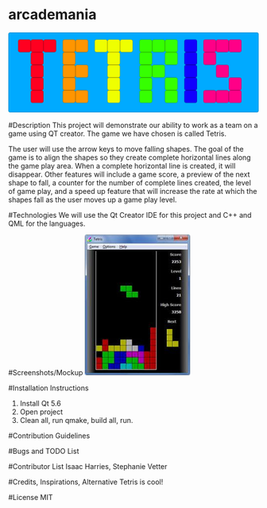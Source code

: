 # arcademania
![Alt text](icon2.jpg)

#Description
This project will demonstrate our ability to work as a team on a game using QT creator. The game we have chosen is called Tetris.

The user will use the arrow keys to move falling shapes. The goal of the game is to align the shapes so they create complete horizontal lines along the game play area. When a complete horizontal line is created, it will disappear. Other features will include a game score, a preview of the next shape to fall, a counter for the number of complete lines created, the level of game play, and a speed up feature that will increase the rate at which the shapes fall as the user moves up a game play level.

#Technologies
We will use the Qt Creator IDE for this project and C++ and QML for the languages.

#Screenshots/Mockup
![Alt text](tetris_pic.jpg)

#Installation Instructions
1. Install Qt 5.6 
2. Open project 
3. Clean all, run qmake, build all, run. 

#Contribution Guidelines

#Bugs and TODO List

#Contributor List
Isaac Harries,
Stephanie Vetter

#Credits, Inspirations, Alternative
Tetris is cool!

#License
MIT
